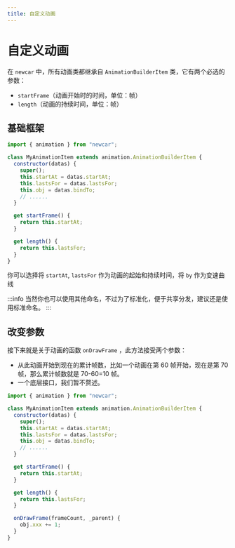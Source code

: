 ```yaml
---
title: 自定义动画
---
```


# 自定义动画

在 `newcar` 中，所有动画类都继承自 `AnimationBuilderItem` 类，它有两个必选的参数：

- `startFrame`（动画开始时的时间，单位：帧）
- `length`（动画的持续时间，单位：帧）

## 基础框架

```javascript
import { animation } from "newcar";

class MyAnimationItem extends animation.AnimationBuilderItem {
  constructor(datas) {
    super();
    this.startAt = datas.startAt;
    this.lastsFor = datas.lastsFor;
    this.obj = datas.bindTo;
    // ......
  }

  get startFrame() {
    return this.startAt;
  }

  get length() {
    return this.lastsFor;
  }
}
```

你可以选择将 `startAt`, `lastsFor` 作为动画的起始和持续时间，将 `by` 作为变速曲线

:::info
当然你也可以使用其他命名，不过为了标准化，便于共享分发，建议还是使用标准命名。
:::

## 改变参数

接下来就是关于动画的函数 `onDrawFrame` ，此方法接受两个参数：

- 从此动画开始到现在的累计帧数，比如一个动画在第 60 帧开始，现在是第 70 帧，那么累计帧数就是 70-60=10 帧。
- 一个底层接口，我们暂不赘述。

```javascript
import { animation } from "newcar";

class MyAnimationItem extends animation.AnimationBuilderItem {
  constructor(datas) {
    super();
    this.startAt = datas.startAt;
    this.lastsFor = datas.lastsFor;
    this.obj = datas.bindTo;
    // ......
  }

  get startFrame() {
    return this.startAt;
  }

  get length() {
    return this.lastsFor;
  }

  onDrawFrame(frameCount, _parent) {
    obj.xxx += 1;
  }
}
```
